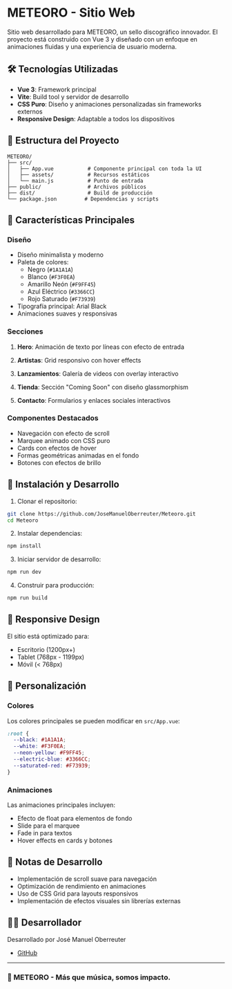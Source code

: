 # METEORO - Sitio Web

Sitio web desarrollado para METEORO, un sello discográfico innovador. El proyecto está construido con Vue 3 y diseñado con un enfoque en animaciones fluidas y una experiencia de usuario moderna.

## 🛠️ Tecnologías Utilizadas

- **Vue 3**: Framework principal
- **Vite**: Build tool y servidor de desarrollo
- **CSS Puro**: Diseño y animaciones personalizadas sin frameworks externos
- **Responsive Design**: Adaptable a todos los dispositivos

## 📂 Estructura del Proyecto

```
METEORO/
├── src/
│   ├── App.vue           # Componente principal con toda la UI
│   ├── assets/           # Recursos estáticos
│   └── main.js           # Punto de entrada
├── public/               # Archivos públicos
├── dist/                 # Build de producción
└── package.json         # Dependencias y scripts
```

## 🎨 Características Principales

### Diseño
- Diseño minimalista y moderno
- Paleta de colores:
  - Negro (`#1A1A1A`)
  - Blanco (`#F3F0EA`)
  - Amarillo Neón (`#F9FF45`)
  - Azul Eléctrico (`#3366CC`)
  - Rojo Saturado (`#F73939`)
- Tipografía principal: Arial Black
- Animaciones suaves y responsivas

### Secciones
1. **Hero**: Animación de texto por líneas con efecto de entrada
2. **Artistas**: Grid responsivo con hover effects
3. **Lanzamientos**: Galería de videos con overlay interactivo

5. **Tienda**: Sección "Coming Soon" con diseño glassmorphism
6. **Contacto**: Formularios y enlaces sociales interactivos

### Componentes Destacados
- Navegación con efecto de scroll
- Marquee animado con CSS puro
- Cards con efectos de hover
- Formas geométricas animadas en el fondo
- Botones con efectos de brillo

## 🚀 Instalación y Desarrollo

1. Clonar el repositorio:
```bash
git clone https://github.com/JoseManuelOberreuter/Meteoro.git
cd Meteoro
```

2. Instalar dependencias:
```bash
npm install
```

3. Iniciar servidor de desarrollo:
```bash
npm run dev
```

4. Construir para producción:
```bash
npm run build
```

## 📱 Responsive Design

El sitio está optimizado para:
- Escritorio (1200px+)
- Tablet (768px - 1199px)
- Móvil (< 768px)

## 🔧 Personalización

### Colores
Los colores principales se pueden modificar en `src/App.vue`:
```css
:root {
  --black: #1A1A1A;
  --white: #F3F0EA;
  --neon-yellow: #F9FF45;
  --electric-blue: #3366CC;
  --saturated-red: #F73939;
}
```

### Animaciones
Las animaciones principales incluyen:
- Efecto de float para elementos de fondo
- Slide para el marquee
- Fade in para textos
- Hover effects en cards y botones

## 📝 Notas de Desarrollo

- Implementación de scroll suave para navegación
- Optimización de rendimiento en animaciones
- Uso de CSS Grid para layouts responsivos
- Implementación de efectos visuales sin librerías externas

## 👨‍💻 Desarrollador

Desarrollado por José Manuel Oberreuter
- [GitHub](https://github.com/JoseManuelOberreuter)

---

### 🎵 METEORO - Más que música, somos impacto.